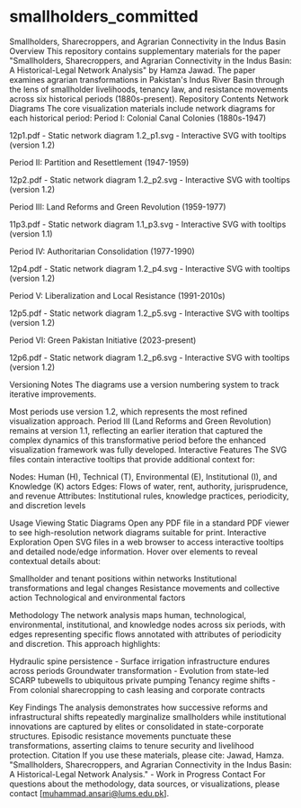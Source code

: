 # smallholders_committed

Smallholders, Sharecroppers, and Agrarian Connectivity in the Indus Basin
Overview
This repository contains supplementary materials for the paper "Smallholders, Sharecroppers, and Agrarian Connectivity in the Indus Basin: A Historical-Legal Network Analysis" by Hamza Jawad.
The paper examines agrarian transformations in Pakistan's Indus River Basin through the lens of smallholder livelihoods, tenancy law, and resistance movements across six historical periods (1880s-present).
Repository Contents
Network Diagrams
The core visualization materials include network diagrams for each historical period:
Period I: Colonial Canal Colonies (1880s-1947)

12p1.pdf - Static network diagram
1.2_p1.svg - Interactive SVG with tooltips (version 1.2)

Period II: Partition and Resettlement (1947-1959)

12p2.pdf - Static network diagram
1.2_p2.svg - Interactive SVG with tooltips (version 1.2)

Period III: Land Reforms and Green Revolution (1959-1977)

11p3.pdf - Static network diagram
1.1_p3.svg - Interactive SVG with tooltips (version 1.1)

Period IV: Authoritarian Consolidation (1977-1990)

12p4.pdf - Static network diagram
1.2_p4.svg - Interactive SVG with tooltips (version 1.2)

Period V: Liberalization and Local Resistance (1991-2010s)

12p5.pdf - Static network diagram
1.2_p5.svg - Interactive SVG with tooltips (version 1.2)

Period VI: Green Pakistan Initiative (2023-present)

12p6.pdf - Static network diagram
1.2_p6.svg - Interactive SVG with tooltips (version 1.2)

Versioning Notes
The diagrams use a version numbering system to track iterative improvements.

Most periods use version 1.2, which represents the most refined visualization approach. Period III (Land Reforms and Green Revolution) remains at version 1.1, reflecting an earlier iteration that captured the complex dynamics of this transformative period before the enhanced visualization framework was fully developed.
Interactive Features
The SVG files contain interactive tooltips that provide additional context for:

Nodes: Human (H), Technical (T), Environmental (E), Institutional (I), and Knowledge (K) actors
Edges: Flows of water, rent, authority, jurisprudence, and revenue
Attributes: Institutional rules, knowledge practices, periodicity, and discretion levels

Usage
Viewing Static Diagrams
Open any PDF file in a standard PDF viewer to see high-resolution network diagrams suitable for print.
Interactive Exploration
Open SVG files in a web browser to access interactive tooltips and detailed node/edge information. Hover over elements to reveal contextual details about:

Smallholder and tenant positions within networks
Institutional transformations and legal changes
Resistance movements and collective action
Technological and environmental factors

Methodology
The network analysis maps human, technological, environmental, institutional, and knowledge nodes across six periods, with edges representing specific flows annotated with attributes of periodicity and discretion. This approach highlights:

Hydraulic spine persistence - Surface irrigation infrastructure endures across periods
Groundwater transformation - Evolution from state-led SCARP tubewells to ubiquitous private pumping
Tenancy regime shifts - From colonial sharecropping to cash leasing and corporate contracts

Key Findings
The analysis demonstrates how successive reforms and infrastructural shifts repeatedly marginalize smallholders while institutional innovations are captured by elites or consolidated in state-corporate structures. Episodic resistance movements punctuate these transformations, asserting claims to tenure security and livelihood protection.
Citation
If you use these materials, please cite:
Jawad, Hamza. "Smallholders, Sharecroppers, and Agrarian Connectivity in the Indus Basin: 
A Historical-Legal Network Analysis." - Work in Progress
Contact
For questions about the methodology, data sources, or visualizations, please contact [muhammad.ansari@lums.edu.pk].
